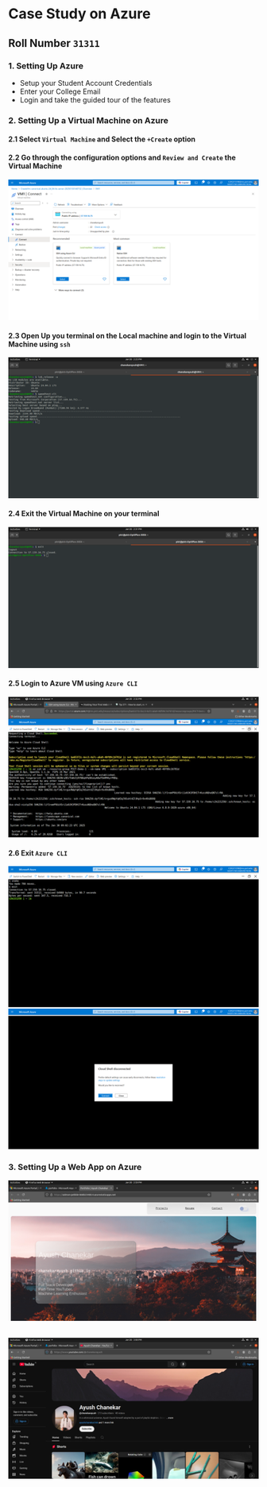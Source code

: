 # Case Study on Azure
## Roll Number `31311`

### 1. Setting Up Azure
- Setup your Student Account Credentials
- Enter your College Email
- Login and take the guided tour of the features
### 2. Setting Up a Virtual Machine on Azure
#### 2.1 Select `Virtual Machine` and Select the `+Create` option
#### 2.2 Go through the configuration options and `Review and Create` the Virtual Machine
![Setup](./Screenshot%20from%202025-01-30%2014-26-26.png)
#### 2.3 Open Up you terminal on the Local machine and login to the Virtual Machine using `ssh`
![Terminal](./Screenshot%20from%202025-01-30%2014-25-51.png)
#### 2.4 Exit the Virtual Machine on your terminal
![Exit](./Screenshot%20from%202025-01-30%2014-31-10.png)
#### 2.5 Login to Azure VM using `Azure CLI`
![Azure CLI](./Screenshot%20from%202025-01-30%2014-32-30.png)
#### 2.6 Exit `Azure CLI`
![Exit Azure CLI](./Screenshot%20from%202025-01-30%2014-33-57.png)
![exited](./Screenshot%20from%202025-01-30%2014-34-05.png)

### 3. Setting Up a Web App on Azure
![alt](./Screenshot%20from%202025-01-30%2014-59-59.png)
<br><br>

![alt](./Screenshot%20from%202025-01-30%2015-00-10.png)